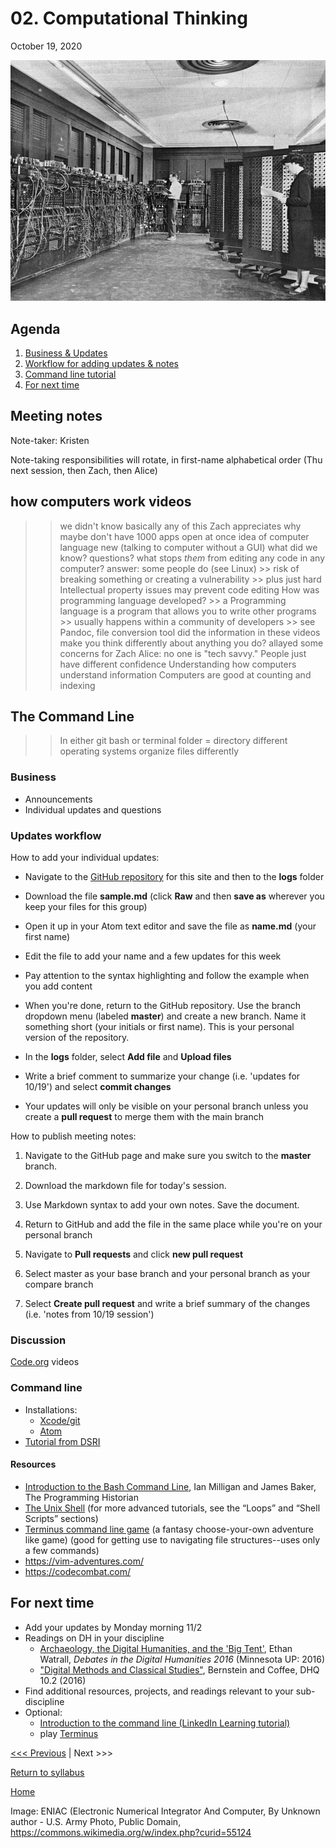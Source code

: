 # 02. Computational Thinking
October 19, 2020

![Two humans operating a computer the size of a room](../media/Eniac.jpg)

## Agenda
1. [Business & Updates](#meeting-notes)
2. [Workflow for adding updates & notes](#updates-workflow)
3. [Command line tutorial](#command-line)
3. [For next time](#for-next-time)

## Meeting notes
Note-taker: Kristen

Note-taking responsibilities will rotate, in first-name alphabetical order (Thu next session, then Zach, then Alice)

## how computers work videos
>> we didn't know basically any of this 
  >> Zach appreciates why maybe don't have 1000 apps open at once
  >> idea of computer language new (talking to computer without a GUI) 
>> what did we know?
>> questions?
  >> what stops *them* from editing any code in any computer?
  >> answer: some people do (see Linux)
    >> risk of breaking something or creating a vulnerability
    >> plus just hard
  >> Intellectual property issues may prevent code editing 
  >> How was programming language developed?
    >> a Programming language is a program that allows you to write other programs
    >> usually happens within a community of developers
      >> see Pandoc, file conversion tool
>> did the information in these videos make you think differently about anything you do?
  >> allayed some concerns for Zach
  >> Alice: no one is "tech savvy." People just have different confidence
>> Understanding how computers understand information
  >> Computers are good at counting and indexing 

## The Command Line
>> In either git bash or terminal
>> folder = directory
>> different operating systems organize files differently 

### Business
- Announcements
- Individual updates and questions

### Updates workflow

How to add your individual updates:

- Navigate to the [GitHub repository](https://github.com/digbmc/dsgf-20-21) for this site and then to the **logs** folder

- Download the file **sample.md** (click **Raw** and then **save as** wherever you keep your files for this group)

- Open it up in your Atom text editor and save the file as **name.md** (your first name)

- Edit the file to add your name and a few updates for this week

- Pay attention to the syntax highlighting and follow the example when you add content

- When you're done, return to the GitHub repository. Use the branch dropdown menu (labeled **master**) and create a new branch. Name it something short (your initials or first name). This is your personal version of the repository.

- In the **logs** folder, select **Add file** and **Upload files**

- Write a brief comment to summarize your change (i.e. 'updates for 10/19') and select **commit changes**

- Your updates will only be visible on your personal branch unless you create a **pull request** to merge them with the main branch

How to publish meeting notes:

1. Navigate to the GitHub page and make sure you switch to the **master** branch.

2. Download the markdown file for today's session.

3. Use Markdown syntax to add your own notes. Save the document.

4. Return to GitHub and add the file in the same place while you're on your personal branch

5. Navigate to **Pull requests** and click **new pull request**

6. Select master as your base branch and your personal branch as your compare branch

7. Select **Create pull request** and write a brief summary of the changes (i.e. 'notes from 10/19 session')

### Discussion

 [Code.org](https://www.youtube.com/watch?v=OAx_6-wdslM&list=PLzdnOPI1iJNcsRwJhvksEo1tJqjIqWbN-) videos

### Command line

- Installations:
  - [Xcode/git](https://github.com/tri-cods/install/blob/master/sections/git.md)
  - [Atom](https://github.com/tri-cods/install/blob/master/sections/atom.md)
- [Tutorial from DSRI](https://github.com/tri-cods/command-line)

#### Resources
- [Introduction to the Bash Command Line](https://programminghistorian.org/en/lessons/intro-to-bash), Ian Milligan and James Baker, The Programming Historian
- [The Unix Shell](http://swcarpentry.github.io/shell-novice/) (for more advanced tutorials, see the “Loops” and “Shell Scripts” sections)
- [Terminus command line game](http://web.mit.edu/mprat/Public/web/Terminus/Web/main.html) (a fantasy choose-your-own adventure like game) (good for getting use to navigating file structures--uses only a few commands)
- https://vim-adventures.com/
- https://codecombat.com/


## For next time
- Add your updates by Monday morning 11/2
- Readings on DH in your discipline
  - [Archaeology, the Digital Humanities, and the 'Big Tent'](https://dhdebates.gc.cuny.edu/read/untitled/section/abdd0db0-2eaa-4af7-aac3-7f24ca70ed3b), Ethan Watrall, *Debates in the Digital Humanities 2016* (Minnesota UP: 2016)
  - ["Digital Methods and Classical Studies"](http://www.digitalhumanities.org/dhq/vol/10/2/000253/000253.html), Bernstein and Coffee, DHQ 10.2 (2016)
- Find additional resources, projects, and readings relevant to your sub-discipline
- Optional:
  - [Introduction to the command line (LinkedIn Learning tutorial)](https://www.linkedin.com/learning/learning-linux-command-line-2/)
  - play [Terminus](https://web.mit.edu/mprat/Public/web/Terminus/Web/main.html)

[<<< Previous](/01-intro.md) | Next >>>

[Return to syllabus](../syllabus.md)

[Home](../README.md)


Image:
ENIAC (Electronic Numerical Integrator And Computer, By Unknown author - U.S. Army Photo, Public Domain, https://commons.wikimedia.org/w/index.php?curid=55124
